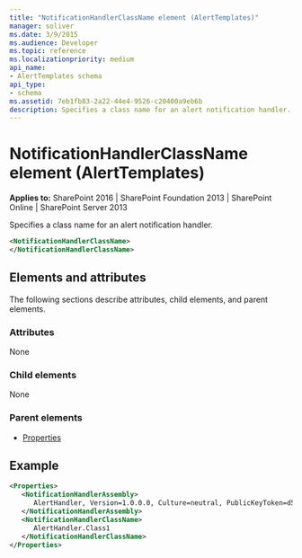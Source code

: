 ```yaml
---
title: "NotificationHandlerClassName element (AlertTemplates)"
manager: soliver
ms.date: 3/9/2015
ms.audience: Developer
ms.topic: reference
ms.localizationpriority: medium
api_name:
- AlertTemplates schema
api_type:
- schema
ms.assetid: 7eb1fb83-2a22-44e4-9526-c20400a9eb6b
description: Specifies a class name for an alert notification handler.
---
```


# NotificationHandlerClassName element (AlertTemplates)

**Applies to:** SharePoint 2016 | SharePoint Foundation 2013 | SharePoint Online | SharePoint Server 2013

Specifies a class name for an alert notification handler.

```XML
<NotificationHandlerClassName>
</NotificationHandlerClassName>
```

## Elements and attributes

The following sections describe attributes, child elements, and parent elements.

### Attributes

None

### Child elements

None

### Parent elements

- [Properties](properties-element-alerttemplates.md)

## Example

```XML
<Properties>
   <NotificationHandlerAssembly>
      AlertHandler, Version=1.0.0.0, Culture=neutral, PublicKeyToken=d59ecf2a3bd66904
   </NotificationHandlerAssembly>
   <NotificationHandlerClassName>
      AlertHandler.Class1
   </NotificationHandlerClassName>
</Properties>
```
